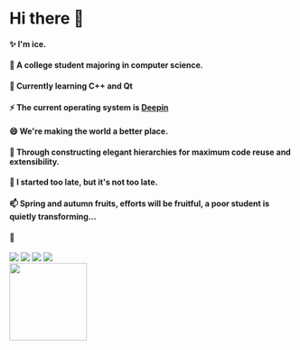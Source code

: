<h1>Hi there 👋</h1>

<!--
**student-ice/student-ice** is a ✨ _special_ ✨ repository because its `README.md` (this file) appears on your GitHub profile.

Here are some ideas to get you started:

- 🔭 I’m currently working on ...
- 🌱 I’m currently learning ...
- 👯 I’m looking to collaborate on ...
- 🤔 I’m looking for help with ...
- 💬 Ask me about ...
- 📫 How to reach me: ...
- 😄 Pronouns: ...
- ⚡ Fun fact: ...
-->
<div >
  <h4>✨  I'm ice.</h3>
  <h4>🔭  A college student majoring in computer science. </h3>
  <h4>🌱  Currently learning C++ and Qt</h3>
  <h4>⚡  The current operating system is <a href="https://www.deepin.org">Deepin</a></h3>
  <h4>😄  We're making the world a better place.</h3>
  <h4>🤔  Through constructing elegant hierarchies for maximum code reuse and extensibility.
  <h4>👯  I started too late, but it's not too late. </h3>
  <h4>📫  Spring and autumn fruits, efforts will be fruitful, a poor student is quietly transforming...</h3>
  <h4>💬</h4>
</div>

<div >  
  <span > 
    <img src="https://img.shields.io/badge/-HTML5-E34F26?style=flat-square&logo=html5&logoColor=white" /> 
    <img src="https://img.shields.io/badge/-CSS3-1572B6?style=flat-square&logo=css3" /> 
    <img src="https://img.shields.io/badge/-JavaScript-oringe?style=flat-square&logo=javascript" />
    <img src="https://visitor-badge.glitch.me/badge?page_id=student-ice" /> 
  </span>
</div>
<div > 
  <img height="137px" src="https://github-readme-stats.vercel.app/api?username=student-ice&hide_title=true&hide_border=true&show_icons=trueline_height=21&text_color=000&icon_color=000&bg_color=0,ea6161,ffc64d,fffc4d,52fa5a&theme=graywhite" /> 
</div>


